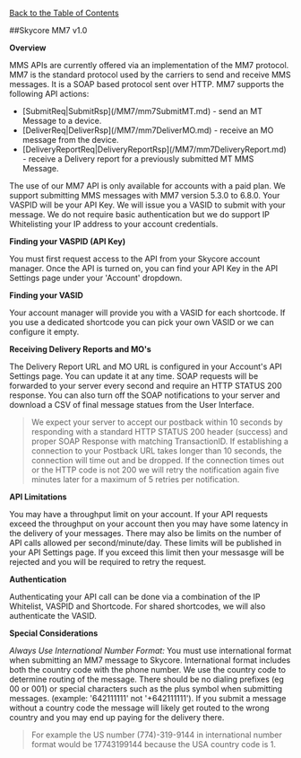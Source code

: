 [Back to the Table of Contents](/MM7/)

##Skycore MM7 v1.0

__Overview__

MMS APIs are currently offered via an implementation of the MM7 protocol. MM7 is the standard protocol used by the carriers to send and receive MMS messages. It is a SOAP based protocol sent over HTTP. MM7 supports the following API actions:

<ul>
    <li> [SubmitReq|SubmitRsp](/MM7/mm7SubmitMT.md) - send an MT Message to a device. </li>
    <li> [DeliverReq|DeliverRsp](/MM7/mm7DeliverMO.md) - receive an MO message from the device. </li>
    <li> [DeliveryReportReq|DeliveryReportRsp](/MM7/mm7DeliveryReport.md) - receive a Delivery report for a previously submitted MT MMS Message. </li>
</ul>

The use of our MM7 API is only available for accounts with a paid plan. We support submitting MMS messages with MM7 version 5.3.0 to 6.8.0. Your VASPID will be your API Key. We will issue you a VASID to submit with your message. We do not require basic authentication but we do support IP Whitelisting your IP address to your account credentials. 

__Finding your VASPID (API Key)__

You must first request access to the API from your Skycore account manager. Once the API is turned on, you can find your API Key in the API Settings page under your 'Account' dropdown. 

__Finding your VASID__

Your account manager will provide you with a VASID for each shortcode. If you use a dedicated shortcode you can pick your own VASID or we can configure it empty.

__Receiving Delivery Reports and MO's__

The Delivery Report URL and MO URL is configured in your Account's API Settings page. You can update it at any time.  SOAP requests will be forwarded to your server every second and require an HTTP STATUS 200 response. You can also turn off the SOAP notifications to your server and download a CSV of final message statues from the User Interface.

> We expect your server to accept our postback within 10 seconds by responding with a standard HTTP STATUS 200 header (success) and proper SOAP Response with matching TransactionID. If establishing a connection to your Postback URL takes longer than 10 seconds, the connection will time out and be dropped.  If the connection times out or the HTTP code is not 200 we will retry the notification again five minutes later for a maximum of 5 retries per notification.

__API Limitations__

You may have a throughput limit on your account. If your API requests exceed the throughput on your account then you may have some latency in the delivery of your messages. There may also be limits on the number of API calls allowed per second/minute/day. These limits will be published in your API Settings page. If you exceed this limit then your messasge will be rejected and you will be required to retry the request. 

__Authentication__

Authenticating your API call can be done via a combination of the IP Whitelist, VASPID and Shortcode. For shared shortcodes, we will also authenticate the VASID.

__Special Considerations__

<i>Always Use International Number Format:</i> You must use international format when submitting an MM7 message to Skycore. International format includes both the country code with the phone number. We use the country code to determine routing of the message. There should be no dialing prefixes (eg 00 or 001) or special characters such as the plus symbol when submitting messages. (example: '642111111' not '+642111111'). If you submit a message without a country code the message will likely get routed to the wrong country and you may end up paying for the delivery there.

> For example the US number (774)-319-9144 in international number format would be 17743199144 because the USA country code is 1.
